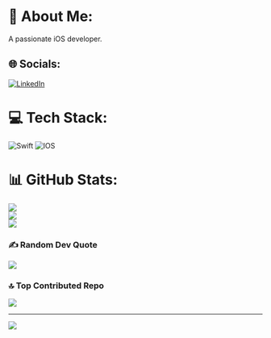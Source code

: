 # 💫 About Me:
A passionate iOS developer.


## 🌐 Socials:
[![LinkedIn](https://img.shields.io/badge/LinkedIn-%230077B5.svg?logo=linkedin&logoColor=white)](https://linkedin.com/in/rohan-bimalraj) 

# 💻 Tech Stack:
![Swift](https://img.shields.io/badge/swift-F54A2A?style=for-the-badge&logo=swift&logoColor=white) ![IOS](https://img.shields.io/badge/IOS-%2320232a.svg?style=for-the-badge&logo=apple&logoColor=white)
# 📊 GitHub Stats:
![](https://github-readme-stats.vercel.app/api?username=rohanbimalraj&theme=merko&hide_border=false&include_all_commits=false&count_private=false)<br/>
![](https://github-readme-streak-stats.herokuapp.com/?user=rohanbimalraj&theme=merko&hide_border=false)<br/>
![](https://github-readme-stats.vercel.app/api/top-langs/?username=rohanbimalraj&theme=merko&hide_border=false&include_all_commits=false&count_private=false&layout=compact)

### ✍️ Random Dev Quote
![](https://quotes-github-readme.vercel.app/api?type=horizontal&theme=radical)

### 🔝 Top Contributed Repo
![](https://github-contributor-stats.vercel.app/api?username=rohanbimalraj&limit=5&theme=dark&combine_all_yearly_contributions=true)

---
[![](https://visitcount.itsvg.in/api?id=rohanbimalraj&icon=0&color=0)](https://visitcount.itsvg.in)

<!-- Proudly created with GPRM ( https://gprm.itsvg.in ) -->
